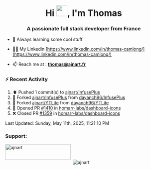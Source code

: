 <h1 align="center">Hi <img height="35px" src="https://raw.githubusercontent.com/MartinHeinz/MartinHeinz/master/wave.gif" width="35px"/>, I'm Thomas</h1>
<h3 align="center">A passionate full stack developer from France</h3>

- 🌱 Always learning some cool stuff 

- 👨‍💻 My Linkedin [https://www.linkedin.com/in/thomas-camlong/](https://www.linkedin.com/in/thomas-camlong/)

- 📫 Reach me at : **thomas@ajnart.fr**

### :zap: Recent Activity

<!--RECENT_ACTIVITY:start-->
1. ⬆️ Pushed 1 commit(s) to [ajnart/InfusePlus](https://github.com/ajnart/InfusePlus)<br>
2. 🔱 Forked [ajnart/InfusePlus](https://github.com/ajnart/InfusePlus) from [dayanch96/InfusePlus](https://github.com/dayanch96/InfusePlus)<br>
3. 🔱 Forked [ajnart/YTLite](https://github.com/ajnart/YTLite) from [dayanch96/YTLite](https://github.com/dayanch96/YTLite)<br>
4. 💪 Opened PR [#1410](https://github.com/homarr-labs/dashboard-icons/pull/1410) in [homarr-labs/dashboard-icons](https://github.com/homarr-labs/dashboard-icons)<br>
5. ❌ Closed PR [#1359](https://github.com/homarr-labs/dashboard-icons/pull/1359) in [homarr-labs/dashboard-icons](https://github.com/homarr-labs/dashboard-icons)<br>
<!--RECENT_ACTIVITY:end-->

<!--RECENT_ACTIVITY:last_update-->
Last Updated: Sunday, May 11th, 2025, 11:21:10 PM
<!--RECENT_ACTIVITY:last_update_end-->
<h3 align="left">Support:</h3>
<p><a href="https://ko-fi.com/ajnart"> <img align="left" src="https://cdn.ko-fi.com/cdn/kofi3.png?v=3" height="50" width="210" alt="ajnart" /></a></p><br><br>

<p>&nbsp;<img align="center" src="https://github-readme-stats.vercel.app/api?username=ajnart&show_icons=true&theme=tokyonight&locale=en" alt="ajnart" /></p>
